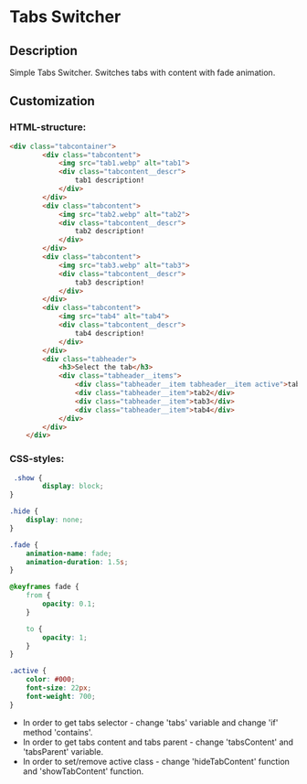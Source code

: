 # Tabs Switcher

## Description

Simple Tabs Switcher. Switches tabs with content with fade animation.

## Customization
### HTML-structure:
```html
<div class="tabcontainer">
        <div class="tabcontent">
            <img src="tab1.webp" alt="tab1">
            <div class="tabcontent__descr">
                tab1 description!
            </div>
        </div>
        <div class="tabcontent">
            <img src="tab2.webp" alt="tab2">
            <div class="tabcontent__descr">
                tab2 description!
            </div>
        </div>
        <div class="tabcontent">
            <img src="tab3.webp" alt="tab3">
            <div class="tabcontent__descr">
                tab3 description!
            </div>
        </div>
        <div class="tabcontent">
            <img src="tab4" alt="tab4">
            <div class="tabcontent__descr">
                tab4 description!
            </div>
        </div>
        <div class="tabheader">
            <h3>Select the tab</h3>
            <div class="tabheader__items">
                <div class="tabheader__item tabheader__item active">tab1</div>
                <div class="tabheader__item">tab2</div>
                <div class="tabheader__item">tab3</div>
                <div class="tabheader__item">tab4</div>
            </div>
        </div>
    </div>
```
### CSS-styles:
```css
 .show {
        display: block;
}

.hide {
    display: none;
}

.fade {
    animation-name: fade;
    animation-duration: 1.5s;
}

@keyframes fade {
    from {
        opacity: 0.1;
    }

    to {
        opacity: 1;
    }
}

.active {
    color: #000;
    font-size: 22px;
    font-weight: 700;
}
```

* In order to get tabs selector - change 'tabs' variable and change 'if' method 'contains'.
* In order to get tabs content and tabs parent - change 'tabsContent' and 'tabsParent' variable.
* In order to set/remove active class - change 'hideTabContent' function and 'showTabContent' function.
